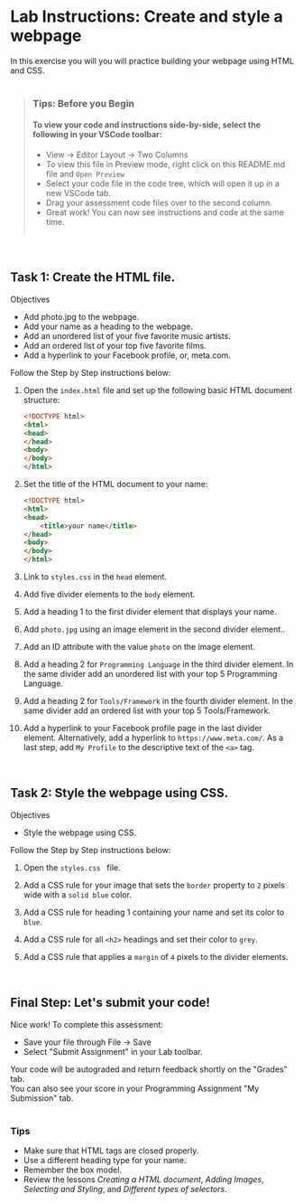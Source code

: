 # Lab Instructions: Create and style a webpage

In this exercise you will you will practice building your webpage using HTML and CSS.<br><br>

> ### **Tips: Before you Begin**
> #### **To view your code and instructions side-by-side**, select the following in your VSCode toolbar:
> - View -> Editor Layout -> Two Columns
> - To view this file in Preview mode, right click on this README.md file and `Open Preview`
> - Select your code file in the code tree, which will open it up in a new VSCode tab.
> - Drag your assessment code files over to the second column. 
> - Great work! You can now see instructions and code at the same time. 
 <br><br> 
 
<br>

## Task 1: Create the HTML file. 

Objectives
- Add  photo.jpg to the webpage.
- Add your name as a heading to the webpage.
- Add an unordered list of your five favorite music artists.
- Add an ordered list of your top five favorite films.
- Add a hyperlink to your Facebook profile, or, meta.com.

Follow the Step by Step instructions below:

1. Open the `index.html` file and set up the following basic HTML document structure:
    ```HTML
    <!DOCTYPE html>
    <html>
    <head>
    </head>
    <body>
    </body>
    </html>
    ```

2. Set the title of the HTML document to your name:
    ```HTML
    <!DOCTYPE html>
    <html>
    <head>
        <title>your name</title>
    </head>
    <body>
    </body>
    </html>
    ```

3. Link to `styles.css` in the `head` element.

4. Add five divider elements to the `body` element.

5. Add a heading 1 to the first divider element that displays your name.

6. Add `photo.jpg` using an image element in the second divider element..  

7. Add an ID attribute with the value `photo` on the image element.

8. Add a heading 2 for `Programming Language` in the third divider element. In the same divider add an unordered list with your top 5 Programming Language.

9. Add a heading 2 for `Tools/Framework` in the fourth divider element. In the same divider add an ordered list with your top 5 Tools/Framework.

10. Add a hyperlink to your Facebook profile page in the last divider element. Alternatively, add a hyperlink to `https://www.meta.com/`. As a last step, add `My Profile` to the descriptive text of the `<a>` tag. 


<br>

## Task 2: Style the webpage using CSS.

Objectives
- Style the webpage using CSS.

Follow the Step by Step instructions below:

1. Open the `styles.css ` file.

2. Add a CSS rule for your image that sets the `border` property to `2` pixels wide with a `solid blue` color.

3. Add a CSS rule for heading 1 containing your name and set its color to `blue`.

4. Add a CSS rule for all `<h2>` headings and set their color to `grey`.

5. Add a CSS rule that applies a `margin` of `4` pixels to the divider elements.


<br>



## Final Step: Let's submit your code!
Nice work! To complete this assessment:
- Save your file through File -> Save 
- Select "Submit Assignment" in your Lab toolbar. 

Your code will be autograded and return feedback shortly on the "Grades" tab.  
You can also see your score in your Programming Assignment "My Submission" tab.
<br> <br> 

### Tips

* Make sure that HTML tags are closed properly.
* Use a different heading type for your name.
* Remember the box model.
* Review the lessons *Creating a HTML document*, *Adding Images*, *Selecting and Styling*, and *Different types of selectors*.
